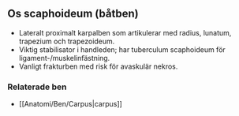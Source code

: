 ## Os scaphoideum (båtben)

- Lateralt proximalt karpalben som artikulerar med radius, lunatum, trapezium och trapezoideum.  
- Viktig stabilisator i handleden; har tuberculum scaphoideum för ligament-/muskelinfästning.  
- Vanligt frakturben med risk för avaskulär nekros.

### Relaterade ben
- [[Anatomi/Ben/Carpus|carpus]]
